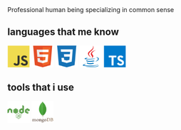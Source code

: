 <div>Professional human being specializing in common sense</div>

## languages that me know

<img src="https://raw.githubusercontent.com/devicons/devicon/refs/heads/master/icons/javascript/javascript-original.svg" width="50" height="50">
<img src="https://raw.githubusercontent.com/devicons/devicon/refs/heads/master/icons/html5/html5-original.svg" width="50" height="50">
<img src="https://raw.githubusercontent.com/devicons/devicon/refs/heads/master/icons/css3/css3-plain.svg" width="50" height="50">
<img src="https://raw.githubusercontent.com/devicons/devicon/refs/heads/master/icons/java/java-original.svg" width="50" height="50">
<img src="https://raw.githubusercontent.com/devicons/devicon/refs/heads/master/icons/typescript/typescript-original.svg" width="50" height="50">

## tools that i use

<img src="https://raw.githubusercontent.com/devicons/devicon/refs/heads/master/icons/nodejs/nodejs-plain-wordmark.svg" width="50" height="50">
<img src="https://raw.githubusercontent.com/devicons/devicon/refs/heads/master/icons/mongodb/mongodb-original-wordmark.svg" width="50" height="50">
